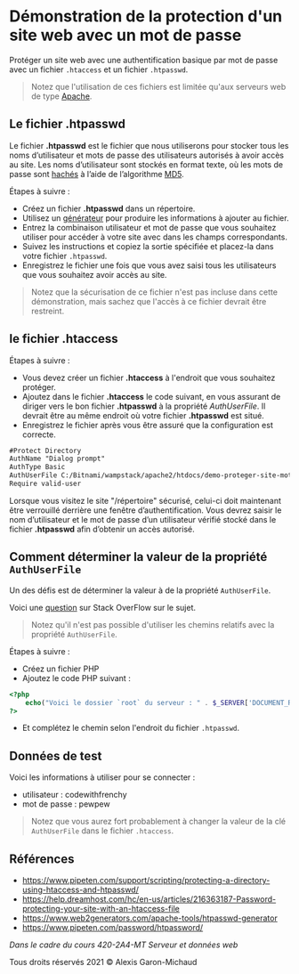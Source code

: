 # Démonstration de la protection d'un site web avec un mot de passe

Protéger un site web avec une authentification basique par mot de passe avec un fichier `.htaccess` et un fichier `.htpasswd`.

> Notez que l'utilisation de ces fichiers est limitée qu'aux serveurs web de type [Apache](https://httpd.apache.org/).

## Le fichier .htpasswd

Le fichier __.htpasswd__ est le fichier que nous utiliserons pour stocker tous les noms d’utilisateur et mots de passe des utilisateurs autorisés à avoir accès au site. Les noms d’utilisateur sont stockés en format texte, où les mots de passe sont [hachés](https://fr.wikipedia.org/wiki/Fonction_de_hachage_cryptographique) à l’aide de l’algorithme [MD5](https://fr.wikipedia.org/wiki/MD5).

Étapes à suivre :

- Créez un fichier __.htpasswd__ dans un répertoire.
- Utilisez un [générateur](https://www.pipeten.com/password/htpassword/) pour produire les informations à ajouter au fichier.
- Entrez la combinaison utilisateur et mot de passe que vous souhaitez utiliser pour accéder à votre site avec dans les champs correspondants.
- Suivez les instructions et copiez la sortie spécifiée et placez-la dans votre fichier `.htpasswd`.
- Enregistrez le fichier une fois que vous avez saisi tous les utilisateurs que vous souhaitez avoir accès au site.

> Notez que la sécurisation de ce fichier n'est pas incluse dans cette démonstration, mais sachez que l'accès à ce fichier devrait être restreint.

## le fichier .htaccess

Étapes à suivre :

- Vous devez créer un fichier __.htaccess__ à l'endroit que vous souhaitez protéger.
- Ajoutez dans le fichier __.htaccess__ le code suivant, en vous assurant de diriger vers le bon fichier __.htpasswd__ à la propriété _AuthUserFile_. Il devrait être au même endroit où votre fichier __.htpasswd__ est situé.
- Enregistrez le fichier après vous être assuré que la configuration est correcte.

```txt
#Protect Directory
AuthName "Dialog prompt"
AuthType Basic
AuthUserFile C:/Bitnami/wampstack/apache2/htdocs/demo-proteger-site-motpasse-php/.htpasswd
Require valid-user
```

Lorsque vous visitez le site "/répertoire" sécurisé, celui-ci doit maintenant être verrouillé derrière une fenêtre d’authentification. Vous devrez saisir le nom d’utilisateur et le mot de passe d’un utilisateur vérifié stocké dans le fichier __.htpasswd__ afin d’obtenir un accès autorisé.

## Comment déterminer la valeur de la propriété `AuthUserFile`

Un des défis est de déterminer la valeur à de la propriété `AuthUserFile`.

Voici une [question](https://stackoverflow.com/questions/6111627/how-to-use-a-relative-path-with-authuserfile-in-htaccess/10449941) sur Stack OverFlow sur le sujet.

> Notez qu'il n'est pas possible d'utiliser les chemins relatifs avec la propriété `AuthUserFile`.

Étapes à suivre :

- Créez un fichier PHP
- Ajoutez le code PHP suivant :

```php
<?php
    echo("Voici le dossier `root` du serveur : " . $_SERVER['DOCUMENT_ROOT']);
?>
```

- Et complétez le chemin selon l'endroit du fichier `.htpasswd`.

## Données de test

Voici les informations à utiliser pour se connecter :

- utilisateur : codewithfrenchy
- mot de passe : pewpew

> Notez que vous aurez fort probablement à changer la valeur de la clé `AuthUserFile` dans le fichier `.htaccess`.

## Références

- <https://www.pipeten.com/support/scripting/protecting-a-directory-using-htaccess-and-htpasswd/>
- <https://help.dreamhost.com/hc/en-us/articles/216363187-Password-protecting-your-site-with-an-htaccess-file>
- <https://www.web2generators.com/apache-tools/htpasswd-generator>
- <https://www.pipeten.com/password/htpassword/>

_Dans le cadre du cours 420-2A4-MT Serveur et données web_

Tous droits réservés 2021 © Alexis Garon-Michaud
